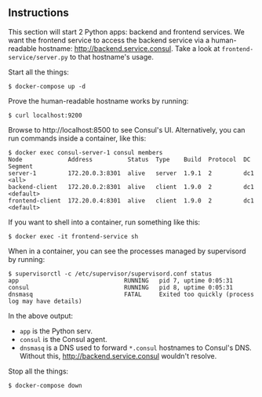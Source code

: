 ## Instructions

This section will start 2 Python apps: backend and frontend services. We want the frontend service to access the backend service via a human-readable hostname: http://backend.service.consul. Take a look at `frontend-service/server.py` to that hostname's usage.

Start all the things:

```
$ docker-compose up -d
```

Prove the human-readable hostname works by running:

```
$ curl localhost:9200
```

Browse to http://localhost:8500 to see Consul's UI. Alternatively, you can run commands inside a container, like this:

```
$ docker exec consul-server-1 consul members
Node             Address          Status  Type    Build  Protocol  DC   Segment
server-1         172.20.0.3:8301  alive   server  1.9.1  2         dc1  <all>
backend-client   172.20.0.2:8301  alive   client  1.9.0  2         dc1  <default>
frontend-client  172.20.0.4:8301  alive   client  1.9.0  2         dc1  <default>
```

If you want to shell into a container, run something like this:

```
$ docker exec -it frontend-service sh
```

When in a container, you can see the processes managed by supervisord by running:

```
$ supervisorctl -c /etc/supervisor/supervisord.conf status
app                              RUNNING   pid 7, uptime 0:05:31
consul                           RUNNING   pid 8, uptime 0:05:31
dnsmasq                          FATAL     Exited too quickly (process log may have details)
```

In the above output:

- `app` is the Python serv.
- `consul` is the Consul agent.
- `dnsmasq` is a DNS used to forward `*.consul` hostnames to Consul's DNS. Without this, http://backend.service.consul wouldn't resolve.

Stop all the things:

```
$ docker-compose down
```
